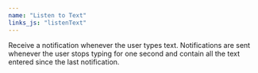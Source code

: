 ```yaml
---
name: "Listen to Text"
links_js: "listenText"
---
```

Receive a notification whenever the user types text. Notifications are sent whenever the user stops typing for one second and contain all the text entered since the last notification.
